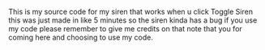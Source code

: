 This is my source code for my siren that works when u click Toggle Siren this was just made in like 5 minutes so the siren kinda has a bug if you use my code please remember 
to give me credits on that note that you for coming here and choosing to use my code.
